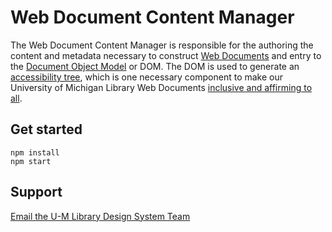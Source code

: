 # Web Document Content Manager

The Web Document Content Manager is responsible for the authoring the content and metadata necessary to construct [Web Documents](https://developer.mozilla.org/en-US/docs/Web/API/Document) and entry to the [Document Object Model](https://developer.mozilla.org/en-US/docs/Web/API/Document_object_model/Using_the_W3C_DOM_Level_1_Core) or DOM. The DOM is used to generate an [accessibility tree](https://developer.mozilla.org/en-US/docs/Glossary/Accessibility_tree), which is one necessary component to make our University of Michigan Library Web Documents [inclusive and affirming to all](https://www.lib.umich.edu/about-us/about-library/diversity-equity-inclusion-and-accessibility).

## Get started

```
npm install
npm start
```

## Support

[Email the U-M Library Design System Team](library-design-system-team@umich.edu)
